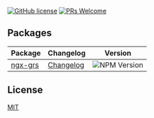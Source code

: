 [![GitHub license](https://img.shields.io/badge/license-MIT-blue.svg)](https://github.com/juanmesa2097/ngx-grs/blob/master/LICENSE)
[![PRs Welcome](https://img.shields.io/badge/PRs-welcome-brightgreen.svg)](https://github.com/juanmesa2097/ngx-grs/blob/master/CONTRIBUTING.md)

## Packages

| Package                     | Changelog                                  | Version                                              |
| --------------------------- | ------------------------------------------ | ---------------------------------------------------- |
| [ngx-grs](packages/ngx-grs) | [Changelog](packages/ngx-grs/CHANGELOG.md) | ![NPM Version](https://img.shields.io/npm/v/ngx-grs) |

## License

[MIT](LICENSE)
